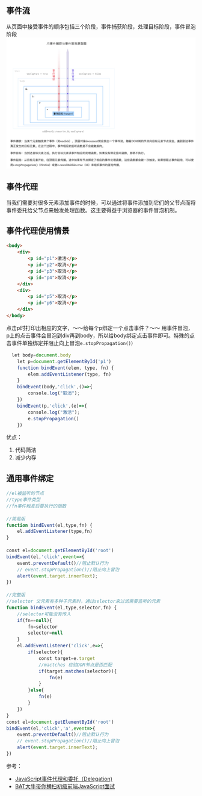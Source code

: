 ## 事件流

从页面中接受事件的顺序包括三个阶段，事件捕获阶段，处理目标阶段，事件冒泡阶段
<img src='./image/event.png'/>	
	
## 事件代理

当我们需要对很多元素添加事件的时候，可以通过将事件添加到它们的父节点而将事件委托给父节点来触发处理函数。这主要得益于浏览器的事件冒泡机制。

## 事件代理使用情景
```html
<body>
    <div>
        <p id="p1">激活</p>
        <p id="p2">取消</p>
        <p id="p3">取消</p>
        <p id="p4">取消</p>
    </div>
    <div>
        <p id="p5">取消</p>
        <p id="p6">取消</p>
    </div>
</body>
```
点击p时打印出相应的文字，～～给每个p绑定一个点击事件？～～ 用事件冒泡，p上的点击事件会冒泡到div再到body，所以给body绑定点击事件即可。特殊的点击事件单独绑定并阻止向上冒泡```e.stopPropagation()）```
```js
  let body=document.body
    let p=document.getElementById('p1')
    function bindEvent(elem, type, fn) {
        elem.addEventListener(type, fn)
    } 
    bindEvent(body,'click',()=>{
        console.log("取消"); 
    })
    bindEvent(p,'click',(e)=>{
        console.log("激活"); 
        e.stopPropagation()
    })
```

优点：

1. 代码简洁
2. 减少内存

 
## 通用事件绑定
```js       
//el被监听的节点
//type事件类型
//fn事件触发后要执行的函数
 
//简易版
function bindEvent(el,type,fn) {
    el.addEventListener(type,fn)
}
 
const el=document.getElementById('root')
bindEvent(el,'click',event=>{
    event.preventDefault()//阻止默认行为
    // event.stopPropagation()//阻止向上冒泡
    alert(event.target.innerText);
})
 
//完整版
//selector 父元素有多种子元素时，通过selector来过滤需要监听的元素
function bindEvent(el,type,selector,fn) {
    //selector可能没有传入
    if(fn==null){
        fn=selector
        selector=null
    }
    el.addEventListener('click',e=>{
        if(selector){
            const target=e.target
            //mactches 检验DOM节点是否匹配
            if(target.matches(selector)){
                fn(e)
            }
        }else{
            fn(e)
        }
    })
}
const el=document.getElementById('root')
bindEvent(el,'click','a',event=>{
    event.preventDefault()//阻止默认行为
    // event.stopPropagation()//阻止向上冒泡
    alert(event.target.innerText);
})
```

参考：

- [JavaScript事件代理和委托（Delegation)](https://www.cnblogs.com/owenChen/archive/2013/02/18/2915521.html)
- [BAT大牛带你横扫初级前端JavaScript面试](https://coding.imooc.com/learn/list/115.html)
